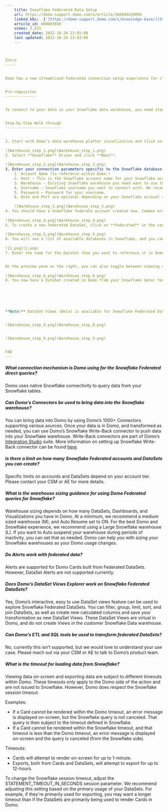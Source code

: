 ```yaml
---
    title: Snowflake Federated Data Setup
    url: https://domo-support.domo.com/s/article/360049429094
    linked_kbs:  ['[https://domo-support.domo.com/s/knowledge-base/](https://domo-support.domo.com/s/knowledge-base/)', '[https://domo-support.domo.com/s/](https://domo-support.domo.com/s/)', '[https://domo-support.domo.com/s/topic/0TO5w000000ZamlGAC](https://domo-support.domo.com/s/topic/0TO5w000000ZamlGAC)', '[https://domo-support.domo.com/s/topic/0TO5w000000ZannGAC](https://domo-support.domo.com/s/topic/0TO5w000000ZannGAC)', '[https://domo-support.domo.com/s/article/360049429094](https://domo-support.domo.com/s/article/360049429094)', '[https://domo-support.domo.com/s/topic/0TO5w000000ZannGAC/governance-tools](https://domo-support.domo.com/s/topic/0TO5w000000ZannGAC/governance-tools)', '[https://domo-support.domo.com/s/article/360043429933](https://domo-support.domo.com/s/article/360043429933)', '[https://domo-support.domo.com/s/article/360043429953](https://domo-support.domo.com/s/article/360043429953)', '[https://domo-support.domo.com/s/article/360042925494](https://domo-support.domo.com/s/article/360042925494)', '[https://domo-support.domo.com/s/article/360043429913](https://domo-support.domo.com/s/article/360043429913)', '[https://domo-support.domo.com/s/article/4408174643607](https://domo-support.domo.com/s/article/4408174643607)', '[https://domo-support.domo.com/s/login/](https://domo-support.domo.com/s/login/)']
    article_id: 000003038
    views: 2,631
    created_date: 2022-10-24 21:05:00
    last updated: 2022-10-24 22:42:00
    ---



Intro
-----


Domo has a new streamlined Federated connection setup experience for cloud native data warehouses, starting exclusively with Snowflake. You can directly setup a Snowflake connected account from Domo’s Data Center experience and use that to create Federated DataSets from your Snowflake database tables.


Pre-requisites
--------------


To connect to your data in your Snowflake data warehouse, you need standard connection parameters such as your Snowflake account name, warehouses, databases to connect to, and the username/password. In general, you can start with a small-sized warehouse, however, we recommend a multi-cluster configuration which allows Snowflake to auto-scale to additional warehouses as needed to support your query volume.


Step-by-Step Walk through
-------------------------


1. Start with Domo’s data warehouse platter visualization and click on the **+** **Add New Data Warehouse** button.  
  
![Warehouse_step_1.png](Warehouse_step_1.png)
2. Select **Snowflake** Driver and click **Next**.  
  
![Warehouse_step_2.png](Warehouse_step_2.png)
3. Enter your connection parameters specific to the Snowflake database you need to connect to. The following fields are required:
	1. Account Name (to reference within Domo.)
	2. Host – This is the Snowflake account name for your Snowflake account. Note that your full account name may include additional segments that identify the region and the cloud service provider where your Snowflake account is hosted e.g. [xyz1234.us](http://xyz1234.us)-east-1, xyz1234.west-europe.azure, etc. You need to provide your full hostname, e.g. *[yourcompany.snowflakecomputing.com](http://yourcompany.snowflakecomputing.com)*
	3. Warehouse – Existing Snowflake warehouse you need want to use to send queries from Domo. We recommend setting a warehouse specific to Domo.
	4. Username – Snowflake username you want to connect with. We recommend creating a new user in your Snowflake account specifically to service Federated queries from Domo.
	5. Password – Password for your username.
	6. Role and Port are optional depending on your Snowflake account setup.  
	  
	![Warehouse_step_3.png](Warehouse_step_3.png)
4. You should have a Snowflake federate account created now. Common errors are typically due to incorrect connection parameters. Please contact Support for any help needed.  
  
![Warehouse_step_4.png](Warehouse_step_4.png)
5. To create a new Federated DataSet, click on **Federated** in the connect data section of the header in the Data Center.  
  
![Warehouse_step_5.png](Warehouse_step_5.png)
6. You will see a list of available databases in Snowflake, and you can choose the database and the specific table you want to create the Federated DataSet from. The Pane on the right shows you a preview of the data from your Snowflake table.  
  
![2.png](2.png)
7. Enter the name for the DataSet (how you want to reference it in Domo), and you can optionally select a TTL for the cache. The default TTL value for cache is recommended at 900 seconds (15 minutes). If your Snowflake database table is expected to update faster than 15 minutes then you can choose a lower TTL.


On the preview pane on the right, you can also toggle between viewing a preview of the data or viewing the schema of the table being used. Click the **Create** button to complete your Domo Federated DataSet creation.  
  
![Warehouse_step_6.png](Warehouse_step_6.png)
8. You now have a DataSet created in Domo from your Snowflake data! You can create Cards using Analyzer from this DataSet, but ETL, SQL DataFlows and DataSet Alerts are not available to operate on Federated DataSets.




 

**Note:** DataSet Views (Beta) is available for Snowflake Federated DataSets. Please contact your Account Manager or Customer Success Manager for more details.


![Warehouse_step_8.png](Warehouse_step_8.png)


![Warehouse_step_9.png](Warehouse_step_9.png)


FAQ
---
```



##### What connection mechanism is Domo using for the Snowflake Federated direct queries?


Domo uses native Snowflake connectivity to query data from your Snowflake tables.


##### Can Domo’s Connectors be used to bring data into the Snowflake warehouse?


You can bring data into Domo by using Domo’s 1000+ Connectors supporting various sources. Once your data is in Domo, and transformed as needed, you can use Domo’s Snowflake Write-Back connector to push data into your Snowflake warehouse. Write-Back connectors are part of Domo’s [Integration Studio](https://www.domo.com/product/integration-studio "https://www.domo.com/product/integration-studio") suite. More information on setting up Snowflake Write-Back connector can be found [here](https://domohelp.domo.com/Connect/Connecting_to_Data_with_Connectors/Configuring_Each_Connector/Writeback_Connectors/Snowflake_Writeback_Connector "https://knowledge.domo.com/Connect/Connecting_to_Data_with_Connectors/Configuring_Each_Connector/Writeback_Connectors/Snowflake_Writeback_Connector").


##### Is there a limit on how many Snowflake Federated accounts and DataSets you can create?


Specific limits on accounts and DataSets depend on your account tier. Please contact your CSM or AE for more details.


##### What is the warehouse sizing guidance for using Domo Federated queries for Snowflake?


Warehouse sizing depends on how many DataSets, Dashboards, and Visualizations you have in Domo. At a minimum, we recommend a medium sized warehouse (M), and Auto Resume set to ON. For the best Domo and Snowflake experience, we recommend using a Large Snowflake warehouse (L). If you want to Auto suspend your warehouse during periods of inactivity, you can set that as needed. Domo can help you with sizing your Snowflake warehouses as your Domo usage changes.


##### Do Alerts work with federated data?


Alerts are supported for Domo Cards built from Federated DataSets. However, DataSet Alerts are not supported currently.


##### Does Domo’s DataSet Views Explorer work on Snowflake Federated DataSets?


Yes, Domo’s interactive, easy to use DataSet views feature can be used to explore Snowflake Federated DataSets. You can filter, group, limit, sort, and join DataSets, as well as create new calculated columns and save your transformation as new DataSet Views. These DataSet Views are virtual in Domo, and do not create Views in the customer Snowflake Data warehouse.


##### Can Domo’s ETL and SQL tools be used to transform federated DataSets?


No, currently this isn’t supported, but we would love to understand your use case. Please reach out via your CSM or AE to talk to Domo’s product team.


##### What is the timeout for loading data from Snowflake?


Viewing data on-screen and exporting data are subject to different timeouts within Domo. These timeouts only apply to the Domo side of the action and are not issued to Snowflake. However, Domo does respect the Snowflake session timeout.


Examples:


* If a Card cannot be rendered within the Domo timeout, an error message is displayed on-screen, but the Snowflake query is not canceled. That query is then subject to the timeout defined in Snowflake.
* If a Card cannot be rendered within the Snowflake timeout, and that timeout is less than the Domo timeout, an error message is displayed on-screen and the query is canceled (from the Snowflake side).


Timeouts:


* Cards will attempt to render on-screen for up to 1-minute.
* Exports, both from Cards and DataSets, will attempt to export for up to 12-hours.


To change the Snowflake session timeout, adjust the STATEMENT\_TIMEOUT\_IN\_SECONDS session parameter. We recommend adjusting this setting based on the primary usage of your DataSets. For example, if they're primarily used for exporting, you may want a longer timeout than if the DataSets are primarily being used to render Cards in Domo.

